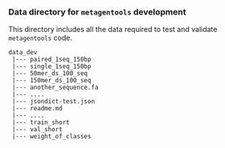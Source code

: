 ### Data directory for `metagentools` development 
This directory includes all the data required to test and validate `metagentools` code.

```text
data_dev
 |--- paired_1seq_150bp
 |--- single_1seq_150bp
 |--- 50mer_ds_100_seq
 |--- 150mer_ds_100_seq
 |--- another_sequence.fa
 |--- ....           
 |--- jsondict-test.json
 |--- readme.md           
 |--- .... 
 |--- train_short     
 |--- val_short
 |--- weight_of_classes
     
```